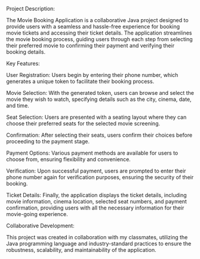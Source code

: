 Project Description:

The Movie Booking Application is a collaborative Java project designed to provide users with a seamless and hassle-free experience for booking movie tickets and accessing their ticket details. The application streamlines the movie booking process, guiding users through each step from selecting their preferred movie to confirming their payment and verifying their booking details.

Key Features:

User Registration: Users begin by entering their phone number, which generates a unique token to facilitate their booking process.

Movie Selection: With the generated token, users can browse and select the movie they wish to watch, specifying details such as the city, cinema, date, and time.

Seat Selection: Users are presented with a seating layout where they can choose their preferred seats for the selected movie screening.

Confirmation: After selecting their seats, users confirm their choices before proceeding to the payment stage.

Payment Options: Various payment methods are available for users to choose from, ensuring flexibility and convenience.

Verification: Upon successful payment, users are prompted to enter their phone number again for verification purposes, ensuring the security of their booking.

Ticket Details: Finally, the application displays the ticket details, including movie information, cinema location, selected seat numbers, and payment confirmation, providing users with all the necessary information for their movie-going experience.

Collaborative Development:

This project was created in collaboration with my classmates, utilizing the Java programming language and industry-standard practices to ensure the robustness, scalability, and maintainability of the application.

